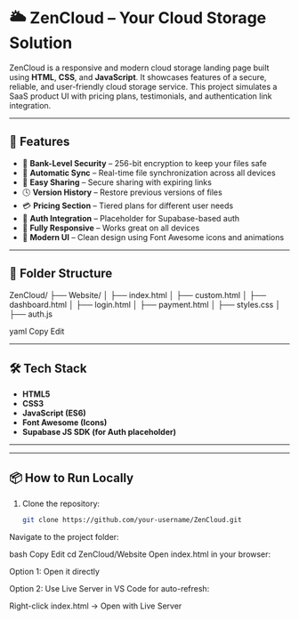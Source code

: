 # 🌥️ ZenCloud – Your Cloud Storage Solution

ZenCloud is a responsive and modern cloud storage landing page built using **HTML**, **CSS**, and **JavaScript**. It showcases features of a secure, reliable, and user-friendly cloud storage service. This project simulates a SaaS product UI with pricing plans, testimonials, and authentication link integration.

---

## 🚀 Features

- 🔐 **Bank-Level Security** – 256-bit encryption to keep your files safe  
- 🔁 **Automatic Sync** – Real-time file synchronization across all devices  
- 🔗 **Easy Sharing** – Secure sharing with expiring links  
- 🕓 **Version History** – Restore previous versions of files  
- 💳 **Pricing Section** – Tiered plans for different user needs  
- 👤 **Auth Integration** – Placeholder for Supabase-based auth  
- 📱 **Fully Responsive** – Works great on all devices  
- 🎨 **Modern UI** – Clean design using Font Awesome icons and animations

---

## 📂 Folder Structure

ZenCloud/
├── Website/
│ ├── index.html
│ ├── custom.html
│ ├── dashboard.html
│ ├── login.html
│ ├── payment.html
│ ├── styles.css
│ ├── auth.js

yaml
Copy
Edit

---

## 🛠️ Tech Stack

- **HTML5**
- **CSS3**
- **JavaScript (ES6)**
- **Font Awesome (Icons)**
- **Supabase JS SDK (for Auth placeholder)**

---


---

## 📦 How to Run Locally

1. Clone the repository:
   ```bash
   git clone https://github.com/your-username/ZenCloud.git
Navigate to the project folder:

bash
Copy
Edit
cd ZenCloud/Website
Open index.html in your browser:

Option 1: Open it directly

Option 2: Use Live Server in VS Code for auto-refresh:

Right-click index.html → Open with Live Server

